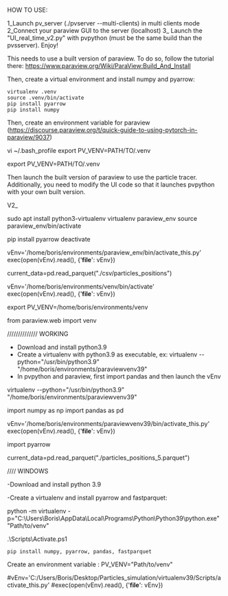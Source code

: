 HOW TO USE:

1_Launch pv_server (./pvserver --multi-clients) in multi clients mode
2_Connect your paraview GUI to the server (localhost)
3_ Launch the "UI_real_time_v2.py" with pvpython (must be the same build than the pvsserver). Enjoy!



This needs to use a built version of paraview. To do so, follow the tutorial there: https://www.paraview.org/Wiki/ParaView:Build_And_Install

Then, create a virtual environment and install numpy and pyarrow: 

    virtualenv .venv
    source .venv/bin/activate
    pip install pyarrow
    pip install numpy


Then, create an environment variable for paraview  (https://discourse.paraview.org/t/quick-guide-to-using-pytorch-in-paraview/9037)

vi ~/.bash_profile
export PV_VENV=PATH/TO/.venv

export PV_VENV=PATH/TO/.venv


Then launch the built version of paraview to use the particle tracer.
Additionally, you need to modify the UI code so that it launches pvpython with your own built version.




V2_



sudo apt install python3-virtualenv
virtualenv paraview_env
source paraview_env/bin/activate


pip install pyarrow
deactivate

vEnv='/home/boris/environments/paraview_env/bin/activate_this.py'
exec(open(vEnv).read(), {'__file__': vEnv})

current_data=pd.read_parquet("./csv/particles_positions")


vEnv='/home/boris/environments/venv/bin/activate'
exec(open(vEnv).read(), {'__file__': vEnv})


export PV_VENV=/home/boris/environments/venv

from paraview.web import venv





////////////// WORKING

- Download and install python3.9
- Create a virtualenv with python3.9 as executable, ex: virtualenv --python="/usr/bin/python3.9" "/home/boris/environments/paraviewvenv39"
- In pvpython and paraview, first import pandas and then launch the vEnv

virtualenv --python="/usr/bin/python3.9" "/home/boris/environments/paraviewvenv39"

import numpy as np
import pandas as pd

vEnv='/home/boris/environments/paraviewvenv39/bin/activate_this.py'
exec(open(vEnv).read(), {'__file__': vEnv})

import pyarrow

current_data=pd.read_parquet("./particles_positions_5.parquet")



//// WINDOWS


-Download and install python 3.9

 -Create a virtualenv and install pyarrow and fastparquet:

  python -m virtualenv -p="C:\Users\Boris\AppData\Local\Programs\Python\Python39\python.exe" "Path/to/venv"

  .\Scripts\Activate.ps1 

    pip install numpy, pyarrow, pandas, fastparquet


Create an environment variable : PV_VENV="Path/to/venv"

#vEnv='C:/Users/Boris/Desktop/Particles_simulation/virtualenv39/Scripts/activate_this.py'
#exec(open(vEnv).read(), {'__file__': vEnv})
